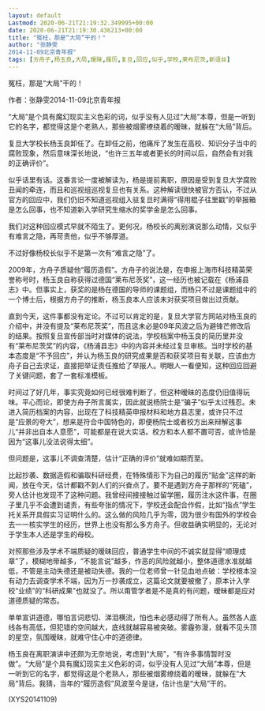 ```yaml
---
layout: default
Lastmod: 2020-06-21T21:19:32.349995+00:00
date: 2020-06-21T21:19:30.436213+00:00
title: "冤枉，那是“大局”干的！"
author: "张静雯
2014-11-09北京青年报"
tags: [方舟子,杨玉良,大局,暧昧,履历,复旦,回应,似乎,学校,莱布尼茨,新语丝]
---
```


冤枉，那是“大局”干的！

作者：张静雯2014-11-09北京青年报

“大局”是个具有魔幻现实主义色彩的词，似乎没有人见过“大局”本尊，但是一听到它的名字，都觉得这是个老熟人，那些被烟雾缭绕着的暧昧，就躲在“大局”背后。

复旦大学校长杨玉良卸任了。在卸任之前，他痛斥了发生在高校、知识分子当中的腐败现象，然后意味深长地说，“也许三五年或者更长的时间以后，自然会有对我的正确评价”。

似乎话里有话。这番言论一度被解读为，杨是提前离职，原因是受到复旦大学腐败丑闻的牵连，而且和巡视组巡视复旦也有关系。这种解读很快被官方否认，不过从官方的回应中，我们仍旧不知道巡视组入驻复旦时满得“得用棍子往里戳”的举报箱是怎么回事，也不知道新入学研究生缩水的奖学金是怎么回事。

我们对这种回应模式早就不陌生了。更何况，杨校长的离别演说那么动情，又似乎有难言之隐，再苛责他，似乎不够厚道。

不过好像杨校长似乎不是第一次有“难言之隐”了。

2009年，方舟子质疑他“履历造假”。方舟子的说法是，在申报上海市科技精英荣誉称号时，杨玉良自称获得过德国“莱布尼茨奖”，这一经历也被记载在《杨浦县志》中。但事实上，获奖的是杨在德国的导师的课题组，而杨只不过是课题组中的一个博士后，根据方舟子的推断，杨玉良本人应该未对获奖项目做出过贡献。

直到今天，这件事都没有定论。不过可以肯定的是，复旦大学官方网站对杨玉良的介绍中，并没有提及“莱布尼茨奖”，而且这未必是09年风波之后为避锋芒修改后的结果。按照复旦宣传部当时对媒体的说法，学校档案中杨玉良的简历里并没有“莱布尼茨奖”的内容，《杨浦县志》中的内容并未经过复旦审核。当时学校的基本态度是“不予回应”，并认为杨玉良的研究成果是否和获奖项目有关联，应该由方舟子自己去求证，直接把举证责任推给了举报人。明眼人一看便知，这种回应回避了关键问题，套了一套标准模板。

时间过了好几年，事实究竟如何已经很难判断了，但这种暧昧的态度仍旧值得玩味。平心而论，即使方舟子所言属实，因此就说杨院士是“骗子”似乎太过残忍。未进入简历档案的内容，出现在了科技精英申报材料和地方县志里，或许只不过是“应景的夸大”，想来是符合中国特色的，即便杨院士或者校方出来辩解这事儿“并非出自本人意愿”，可能都是在说大实话。校方和本人都不置可否，或许恰是因为“这事儿没法说得太细”。

但问题是，这事儿不调查清楚，估计“正确的评价”就难如期而至。

比起抄袭、数据造假和骗取科研经费，在特殊情形下为自己的履历“贴金”这样的新闻，放在今天，估计都戳不到人们的兴奋点了。要不是遇到方舟子那样的“死磕”，旁人估计也发现不了这种问题。我曾经间接接触过留学圈，履历注水这件事，在圈子里几乎不会遭到谴责，有些夸张的情况下，学校还会配合作假，比如“指点”学生托关系开具假实习证明什么的。这么做的风险几乎为零，因为很少有国外的学校会去一一核实学生的经历，世界上也没有那么多方舟子。但收益确实明显的，无论对于学生本人还是学生的母校。

对照那些涉及学术不端质疑的暧昧回应，普通学生中间的不诚实就显得“顺理成章”了，模糊地带越多，“不能言说”越多，作恶的风险就越小，整体道德水准就越低，不管是主动失德还是被动失德。我的一位老师曾一针见血地点破：学校根本没有动力去调查学术不端，因为万一抄袭成立，这篇论文就要被撤了，原本计入学校“业绩”的“科研成果”也就没了。所以甭管学者是不是真的有问题，暧昧都是应对道德质疑的常态。

单单宣讲道德，哪怕言词悲切、涕泪横流，怕也未必感动得了所有人。虽然各人底线各有高低，但犯错的空间越大，底线就越容易被突破。雾霾弥漫，就看不见头顶的星空，氛围暧昧，就难守住心中的道德律。

杨玉良在离职演讲中还颇为无奈地说，考虑到“大局”，“有许多事情暂时没做”。“大局”是个具有魔幻现实主义色彩的词，似乎没有人见过“大局”本尊，但是一听到它的名字，都觉得这是个老熟人，那些被烟雾缭绕着的暧昧，就躲在“大局”背后。我猜，当年的“履历造假”风波至今是谜，估计也是“大局”干的。

(XYS20141109)

